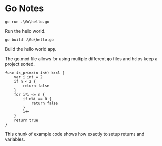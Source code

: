 # Go Notes
```
go run .\Go\hello.go

```
Run the hello world. 

```
go build .\Go\hello.go
```

Build the hello world app.

The go.mod file allows for using multiple different go files and helps keep a project sorted. 

```
func is_prime(n int) bool {
	var i int = 2
	if n < 2 {
		return false
	}
	for i*i <= n {
		if n%i == 0 {
			return false
		}
		i++
	}
	return true
}
```

This chunk of example code shows how exactly to setup returns and variables.